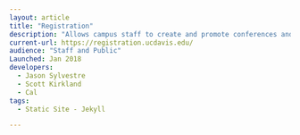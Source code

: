 ```yaml
---
layout: article
title: "Registration"
description: "Allows campus staff to create and promote conferences and other events and handles payments (Credit Card/Checks) for those events."
current-url: https://registration.ucdavis.edu/
audience: "Staff and Public"
Launched: Jan 2018
developers:
  - Jason Sylvestre
  - Scott Kirkland
  - Cal
tags:
  - Static Site - Jekyll

---
```

